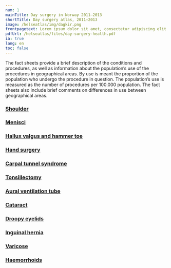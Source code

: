 ```yaml
---
num: 1
mainTitle: Day surgery in Norway 2011–2013
shortTitle: Day surgery atlas, 2011–2013
image: /helseatlas/img/dagkir.png
frontpagetext: Lorem ipsum dolor sit amet, consectetur adipiscing elit. Pharetra, sit interdum ipsum pellentesque. Vehicula suspendisse urna, diam etiam enim ultricies nunc enim morbi. Vehicula suspendisse urna, diam etiam enim ultricies nunc enim morbi.
pdfUrl: /helseatlas/files/day-surgery-health.pdf
ia: true
lang: en
toc: false
---
```


<div className="ingress">
The fact sheets provide a brief description of the conditions and procedures, as well as information about the population’s use of the procedures in geographical areas. By use is meant the proportion of the population who undergo the procedure in question. The population’s use is measured as the number of procedures per 100.000 population. The fact sheets also include brief comments on differences in use between geographical areas.
</div>

### [Shoulder](/helseatlas/files/fact-sheet-shoulder.pdf)
### [Menisci](/helseatlas/files/fact-sheet-menisci.pdf)
### [Hallux valgus and hammer toe](/helseatlas/files/fact-sheet-hammer.pdf)
### [Hand surgery](/helseatlas/files/fact-sheet-hand.pdf)
### [Carpal tunnel syndrome](/helseatlas/files/fact-sheet-cts.pdf)
### [Tonsillectomy](/helseatlas/files/fact-sheet-tonsillectomy.pdf)
### [Aural ventilation tube](/helseatlas/files/fact-sheet-aural.pdf)
### [Cataract](/helseatlas/files/fact-sheet-cataract.pdf)
### [Droopy eyelids](/helseatlas/files/fact-sheet-droopy.pdf)
### [Inguinal hernia](/helseatlas/files/fact-sheet-inguinal.pdf)
### [Varicose](/helseatlas/files/fact-sheet-varicose.pdf)
### [Haemorrhoids](/helseatlas/files/fact-sheet-haemorrhoids.pdf)
